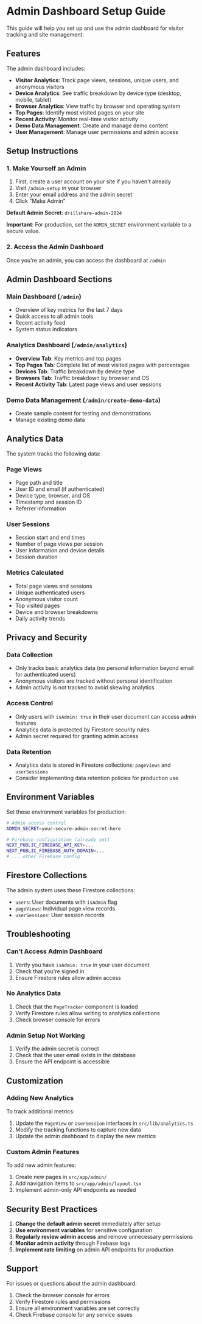 # Admin Dashboard Setup Guide

This guide will help you set up and use the admin dashboard for visitor tracking and site management.

## Features

The admin dashboard includes:

- **Visitor Analytics**: Track page views, sessions, unique users, and anonymous visitors
- **Device Analytics**: See traffic breakdown by device type (desktop, mobile, tablet)
- **Browser Analytics**: View traffic by browser and operating system
- **Top Pages**: Identify most visited pages on your site
- **Recent Activity**: Monitor real-time visitor activity
- **Demo Data Management**: Create and manage demo content
- **User Management**: Manage user permissions and admin access

## Setup Instructions

### 1. Make Yourself an Admin

1. First, create a user account on your site if you haven't already
2. Visit `/admin-setup` in your browser
3. Enter your email address and the admin secret
4. Click "Make Admin"

**Default Admin Secret**: `drillshare-admin-2024`

**Important**: For production, set the `ADMIN_SECRET` environment variable to a secure value.

### 2. Access the Admin Dashboard

Once you're an admin, you can access the dashboard at `/admin`

## Admin Dashboard Sections

### Main Dashboard (`/admin`)
- Overview of key metrics for the last 7 days
- Quick access to all admin tools
- Recent activity feed
- System status indicators

### Analytics Dashboard (`/admin/analytics`)
- **Overview Tab**: Key metrics and top pages
- **Top Pages Tab**: Complete list of most visited pages with percentages
- **Devices Tab**: Traffic breakdown by device type
- **Browsers Tab**: Traffic breakdown by browser and OS
- **Recent Activity Tab**: Latest page views and user sessions

### Demo Data Management (`/admin/create-demo-data`)
- Create sample content for testing and demonstrations
- Manage existing demo data

## Analytics Data

The system tracks the following data:

### Page Views
- Page path and title
- User ID and email (if authenticated)
- Device type, browser, and OS
- Timestamp and session ID
- Referrer information

### User Sessions
- Session start and end times
- Number of page views per session
- User information and device details
- Session duration

### Metrics Calculated
- Total page views and sessions
- Unique authenticated users
- Anonymous visitor count
- Top visited pages
- Device and browser breakdowns
- Daily activity trends

## Privacy and Security

### Data Collection
- Only tracks basic analytics data (no personal information beyond email for authenticated users)
- Anonymous visitors are tracked without personal identification
- Admin activity is not tracked to avoid skewing analytics

### Access Control
- Only users with `isAdmin: true` in their user document can access admin features
- Analytics data is protected by Firestore security rules
- Admin secret required for granting admin access

### Data Retention
- Analytics data is stored in Firestore collections: `pageViews` and `userSessions`
- Consider implementing data retention policies for production use

## Environment Variables

Set these environment variables for production:

```bash
# Admin access control
ADMIN_SECRET=your-secure-admin-secret-here

# Firebase configuration (already set)
NEXT_PUBLIC_FIREBASE_API_KEY=...
NEXT_PUBLIC_FIREBASE_AUTH_DOMAIN=...
# ... other Firebase config
```

## Firestore Collections

The admin system uses these Firestore collections:

- `users`: User documents with `isAdmin` flag
- `pageViews`: Individual page view records
- `userSessions`: User session records

## Troubleshooting

### Can't Access Admin Dashboard
1. Verify you have `isAdmin: true` in your user document
2. Check that you're signed in
3. Ensure Firestore rules allow admin access

### No Analytics Data
1. Check that the `PageTracker` component is loaded
2. Verify Firestore rules allow writing to analytics collections
3. Check browser console for errors

### Admin Setup Not Working
1. Verify the admin secret is correct
2. Check that the user email exists in the database
3. Ensure the API endpoint is accessible

## Customization

### Adding New Analytics
To track additional metrics:

1. Update the `PageView` or `UserSession` interfaces in `src/lib/analytics.ts`
2. Modify the tracking functions to capture new data
3. Update the admin dashboard to display the new metrics

### Custom Admin Features
To add new admin features:

1. Create new pages in `src/app/admin/`
2. Add navigation items to `src/app/admin/layout.tsx`
3. Implement admin-only API endpoints as needed

## Security Best Practices

1. **Change the default admin secret** immediately after setup
2. **Use environment variables** for sensitive configuration
3. **Regularly review admin access** and remove unnecessary permissions
4. **Monitor admin activity** through Firebase logs
5. **Implement rate limiting** on admin API endpoints for production

## Support

For issues or questions about the admin dashboard:

1. Check the browser console for errors
2. Verify Firestore rules and permissions
3. Ensure all environment variables are set correctly
4. Check Firebase console for any service issues 